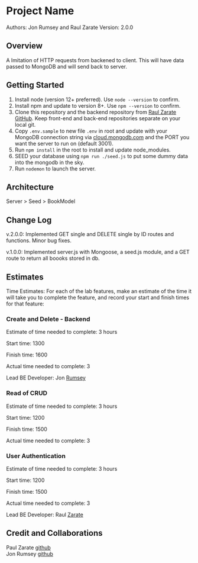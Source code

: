 # Project Name

Authors: Jon Rumsey and Raul Zarate
Version: 2.0.0

## Overview

A Imitation of HTTP requests from backened to client. This will have data passed to MongoDB and will send back to server.

## Getting Started

1. Install node (version 12+ preferred). Use `node --version` to confirm.  
1. Install npm and update to version 8+. Use `npm --version` to confirm.  
1. Clone this repository and the backend repository from [Raul Zarate GitHub](https://github.com/zaratr). Keep front-end and back-end repositories separate on your local git.  
1. Copy `.env.sample` to new file `.env` in root and update with your MongoDB connection string via [cloud.mongodb.com](https://cloud.mongodb.com) and the PORT you want the server to run on (default 3001).  
1. Run `npm install` in the root to install and update node_modules.  
1. SEED your database using `npm run ./seed.js` to put some dummy data into the mongodb in the sky.  
1. Run `nodemon` to launch the server.  

## Architecture

Server > Seed > BookModel

## Change Log

v.2.0.0: Implemented GET single and DELETE single by ID routes and functions. Minor bug fixes.  

v.1.0.0: Implemented server.js with Mongoose, a seed.js module, and a GET route to return all boooks stored in db.  

## Estimates

Time Estimates: For each of the lab features, make an estimate of the time it will take you to complete the feature, and record your start and finish times for that feature:

### Create and Delete - Backend

Estimate of time needed to complete: 3 hours

Start time: 1300

Finish time: 1600

Actual time needed to complete: 3

Lead BE Developer: Jon [Rumsey](https://github.com/nojronatron)  

### Read of CRUD

Estimate of time needed to complete: 3 hours

Start time: 1200

Finish time: 1500

Actual time needed to complete: 3

### User Authentication

Estimate of time needed to complete: 3 hours

Start time: 1200

Finish time: 1500

Actual time needed to complete: 3

Lead BE Developer: Raul [Zarate](https://github.com/zaratr)  

## Credit and Collaborations

Paul Zarate [github](https://github.com/zaratr)  
Jon Rumsey [github](https://github.com/nojronatron)  

